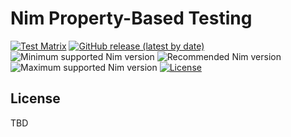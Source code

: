 # Nim Property-Based Testing

[![Test Matrix](https://github.com/nim-works/npbt/workflows/CI/badge.svg)](https://github.com/nim-works/npbt/actions?query=workflow%3ACI)
[![GitHub release (latest by date)](https://img.shields.io/github/v/release/nim-works/npbt?style=flat)](https://github.com/nim-works/npbt/releases/latest)
![Minimum supported Nim version](https://img.shields.io/badge/nim-1.4.9-informational?style=flat&logo=nim)
![Recommended Nim version](https://img.shields.io/badge/nim-2.1.1-informational?style=flat&logo=nim)
![Maximum supported Nim version](https://img.shields.io/badge/nim-2.1.1-informational?style=flat&logo=nim)
[![License](https://img.shields.io/github/license/nim-works/npbt?style=flat)](#license)

## License
TBD
